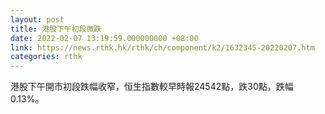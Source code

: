 ```yaml
---
layout: post
title: 港股下午初段微跌
date: 2022-02-07 13:19:59.000000000 +08:00
link: https://news.rthk.hk/rthk/ch/component/k2/1632345-20220207.htm
categories: rthk
---
```


港股下午開市初段跌幅收窄，恒生指數較早時報24542點，跌30點，跌幅0.13%。
